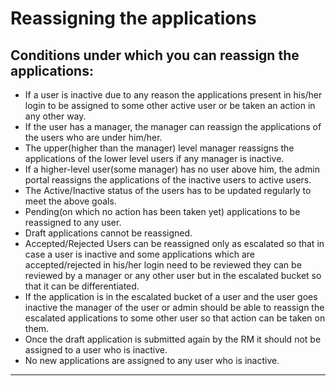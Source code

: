 # Reassigning the applications

## **Conditions under which you can reassign the applications:**

* If a user is inactive due to any reason the applications present in his/her login to be assigned to some other active user or be taken an action in any other way.
* If the user has a manager, the manager can reassign the applications of the users who are under him/her.
* The upper(higher than the manager) level manager reassigns the applications of the lower level users if any manager is inactive.
* If a higher-level user(some manager) has no user above him, the admin portal reassigns the applications of the inactive users to active users.
* The Active/Inactive status of the users has to be updated regularly to meet the above goals.
* Pending(on which no action has been taken yet) applications to be reassigned to any user.
* Draft applications cannot be reassigned.
* Accepted/Rejected Users can be reassigned only as escalated so that in case a user is inactive and some applications which are accepted/rejected in his/her login need to be reviewed they can be reviewed by a manager or any other user but in the escalated bucket so that it can be differentiated.
* If the application is in the escalated bucket of a user and the user goes inactive the manager of the user or admin should be able to reassign the escalated applications to some other user so that action can be taken on them.
* Once the draft application is submitted again by the RM it should not be assigned to a user who is inactive.
* No new applications are assigned to any user who is inactive.

****
